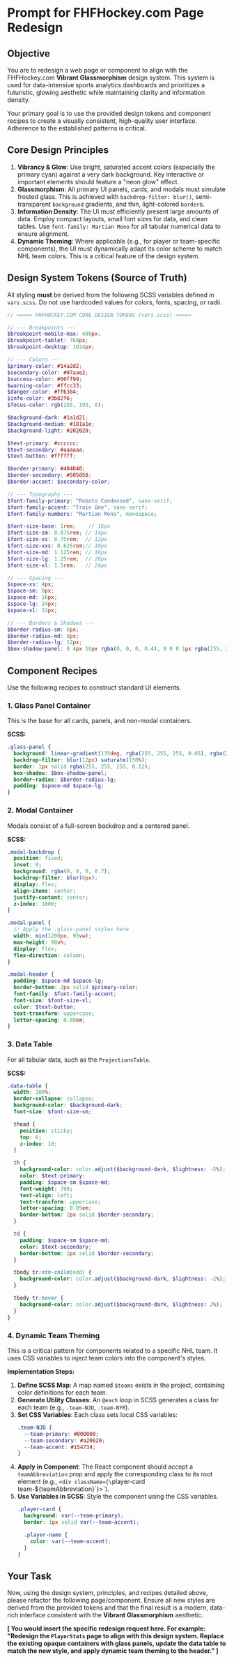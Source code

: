 # Prompt for FHFHockey.com Page Redesign

## Objective

You are to redesign a web page or component to align with the FHFHockey.com **Vibrant Glassmorphism** design system. This system is used for data-intensive sports analytics dashboards and prioritizes a futuristic, glowing aesthetic while maintaining clarity and information density.

Your primary goal is to use the provided design tokens and component recipes to create a visually consistent, high-quality user interface. Adherence to the established patterns is critical.

## Core Design Principles

1.  **Vibrancy & Glow**: Use bright, saturated accent colors (especially the primary cyan) against a very dark background. Key interactive or important elements should feature a "neon glow" effect.
2.  **Glassmorphism**: All primary UI panels, cards, and modals must simulate frosted glass. This is achieved with `backdrop-filter: blur()`, semi-transparent `background` gradients, and thin, light-colored `border`s.
3.  **Information Density**: The UI must efficiently present large amounts of data. Employ compact layouts, small font sizes for data, and clean tables. Use `font-family: Martian Mono` for all tabular numerical data to ensure alignment.
4.  **Dynamic Theming**: Where applicable (e.g., for player or team-specific components), the UI must dynamically adapt its color scheme to match NHL team colors. This is a critical feature of the design system.

## Design System Tokens (Source of Truth)

All styling **must** be derived from the following SCSS variables defined in `vars.scss`. Do not use hardcoded values for colors, fonts, spacing, or radii.

```scss
// ===== FHFHOCKEY.COM CORE DESIGN TOKENS (vars.scss) =====

// --- Breakpoints ---
$breakpoint-mobile-max: 480px;
$breakpoint-tablet: 768px;
$breakpoint-desktop: 1024px;

// --- Colors ---
$primary-color: #14a2d2;
$secondary-color: #07aae2;
$success-color: #00ff99;
$warning-color: #ffcc33;
$danger-color: #ff6384;
$info-color: #3b82f6;
$focus-color: rgb(255, 193, 8);

$background-dark: #1a1d21;
$background-medium: #181a1e;
$background-light: #202020;

$text-primary: #cccccc;
$text-secondary: #aaaaaa;
$text-button: #ffffff;

$border-primary: #404040;
$border-secondary: #505050;
$border-accent: $secondary-color;

// --- Typography ---
$font-family-primary: "Roboto Condensed", sans-serif;
$font-family-accent: "Train One", sans-serif;
$font-family-numbers: "Martian Mono", monospace;

$font-size-base: 1rem;    // 16px
$font-size-sm: 0.875rem; // 14px
$font-size-xs: 0.75rem;  // 12px
$font-size-xxs: 0.625rem;// 10px
$font-size-md: 1.125rem; // 18px
$font-size-lg: 1.25rem;  // 20px
$font-size-xl: 1.5rem;   // 24px

// --- Spacing ---
$space-xs: 4px;
$space-sm: 8px;
$space-md: 16px;
$space-lg: 24px;
$space-xl: 32px;

// --- Borders & Shadows ---
$border-radius-sm: 6px;
$border-radius-md: 8px;
$border-radius-lg: 12px;
$box-shadow-panel: 0 4px 16px rgba(0, 0, 0, 0.4), 0 0 0 1px rgba(255, 255, 255, 0.05);
```

## Component Recipes

Use the following recipes to construct standard UI elements.

### 1. Glass Panel Container

This is the base for all cards, panels, and non-modal containers.

**SCSS:**
```scss
.glass-panel {
  background: linear-gradient(135deg, rgba(255, 255, 255, 0.05), rgba(255, 255, 255, 0.02));
  backdrop-filter: blur(12px) saturate(150%);
  border: 1px solid rgba(255, 255, 255, 0.12);
  box-shadow: $box-shadow-panel;
  border-radius: $border-radius-lg;
  padding: $space-md $space-lg;
}
```

### 2. Modal Container

Modals consist of a full-screen backdrop and a centered panel.

**SCSS:**
```scss
.modal-backdrop {
  position: fixed;
  inset: 0;
  background: rgba(0, 0, 0, 0.7);
  backdrop-filter: blur(6px);
  display: flex;
  align-items: center;
  justify-content: center;
  z-index: 1000;
}

.modal-panel {
  // Apply the .glass-panel styles here
  width: min(1200px, 95vw);
  max-height: 90vh;
  display: flex;
  flex-direction: column;
}

.modal-header {
  padding: $space-md $space-lg;
  border-bottom: 2px solid $primary-color;
  font-family: $font-family-accent;
  font-size: $font-size-xl;
  color: $text-button;
  text-transform: uppercase;
  letter-spacing: 0.08em;
}
```

### 3. Data Table

For all tabular data, such as the `ProjectionsTable`.

**SCSS:**
```scss
.data-table {
  width: 100%;
  border-collapse: collapse;
  background-color: $background-dark;
  font-size: $font-size-sm;

  thead {
    position: sticky;
    top: 0;
    z-index: 10;
  }

  th {
    background-color: color.adjust($background-dark, $lightness: -5%);
    color: $text-primary;
    padding: $space-sm $space-md;
    font-weight: 700;
    text-align: left;
    text-transform: uppercase;
    letter-spacing: 0.05em;
    border-bottom: 2px solid $border-secondary;
  }

  td {
    padding: $space-sm $space-md;
    color: $text-secondary;
    border-bottom: 1px solid $border-secondary;
  }

  tbody tr:nth-child(odd) {
    background-color: color.adjust($background-dark, $lightness: -2%);
  }

  tbody tr:hover {
    background-color: color.adjust($background-dark, $lightness: 2%);
  }
}
```

### 4. Dynamic Team Theming

This is a critical pattern for components related to a specific NHL team. It uses CSS variables to inject team colors into the component's styles.

**Implementation Steps:**

1.  **Define SCSS Map**: A map named `$teams` exists in the project, containing color definitions for each team.
2.  **Generate Utility Classes**: An `@each` loop in SCSS generates a class for each team (e.g., `.team-NJD`, `.team-NYR`).
3.  **Set CSS Variables**: Each class sets local CSS variables:
    ```css
    .team-NJD {
      --team-primary: #000000;
      --team-secondary: #a20620;
      --team-accent: #154734;
    }
    ```
4.  **Apply in Component**: The React component should accept a `teamAbbreviation` prop and apply the corresponding class to its root element (e.g., `<div className={\`player-card team-${teamAbbreviation}\`}>`).
5.  **Use Variables in SCSS**: Style the component using the CSS variables.
    ```scss
    .player-card {
      background: var(--team-primary);
      border: 1px solid var(--team-accent);

      .player-name {
        color: var(--team-accent);
      }
    }
    ```

## Your Task

Now, using the design system, principles, and recipes detailed above, please refactor the following page/component. Ensure all new styles are derived from the provided tokens and that the final result is a modern, data-rich interface consistent with the **Vibrant Glassmorphism** aesthetic.

**[ You would insert the specific redesign request here. For example: "Redesign the `PlayerStats` page to align with this design system. Replace the existing opaque containers with glass panels, update the data table to match the new style, and apply dynamic team theming to the header." ]**

